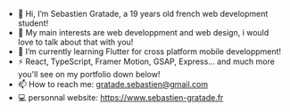 - 👋 Hi, I’m Sebastien Gratade, a 19 years old french web development student!
- 👀 My main interests are web developpment and web design, i would love to talk about that with you!
- 🌱 I’m currently learning Flutter for cross platform mobile developpment!
- ⚡ React, TypeScript, Framer Motion, GSAP, Express... and much more you'll see on my portfolio down below!
- 📫 How to reach me: gratade.sebastien@gmail.com
- 💻 personnal website: https://www.sebastien-gratade.fr

<!---
sebgrtd/sebgrtd is a ✨ special ✨ repository because its `README.md` (this file) appears on your GitHub profile.
You can click the Preview link to take a look at your changes.
--->
